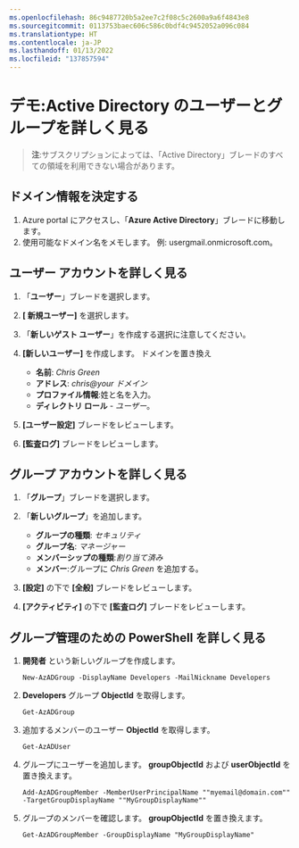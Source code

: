 ```yaml
---
ms.openlocfilehash: 86c9487720b5a2ee7c2f08c5c2600a9a6f4843e8
ms.sourcegitcommit: 0113753baec606c586c0bdf4c9452052a096c084
ms.translationtype: HT
ms.contentlocale: ja-JP
ms.lasthandoff: 01/13/2022
ms.locfileid: "137857594"
---
```

# <a name="demonstration-explore-actve-directory-users-and-groups"></a>デモ:Active Directory のユーザーとグループを詳しく見る

>**注**:サブスクリプションによっては、「Active Directory」ブレードのすべての領域を利用できない場合があります。

## <a name="determine-domain-information"></a>ドメイン情報を決定する

1. Azure portal にアクセスし、「**Azure Active Directory**」ブレードに移動します。
2. 使用可能なドメイン名をメモします。 例: usergmail.onmicrosoft.com。

## <a name="explore-user-accounts"></a>ユーザー アカウントを詳しく見る

1. 「**ユーザー**」ブレードを選択します。
2. **[ 新規ユーザー]** を選択します。 
3. 「**新しいゲスト ユーザー**」を作成する選択に注意してください。
4. **[新しいユーザー]** を作成します。 ドメインを置き換え 

    + **名前**: *Chris Green*
    + **アドレス**: *chris@your ドメイン*
    + **プロファイル情報**:姓と名を入力。 
    + **ディレクトリ ロール** - *ユーザー*。

5. **[ユーザー設定]** ブレードをレビューします。
6. **[監査ログ]** ブレードをレビューします。

## <a name="explore-group-accounts"></a>グループ アカウントを詳しく見る

1. 「**グループ**」ブレードを選択します。
2. 「**新しいグループ**」を追加します。 

    + **グループの種類**: *セキュリティ*
    + **グループ名**: *マネージャー*
    + **メンバーシップの種類**:*割り当て済み*
    + **メンバー**:グループに *Chris Green* を追加する。 

3. **[設定]** の下で **[全般]** ブレードをレビューします。
4. **[アクティビティ]** の下で **[監査ログ]** ブレードをレビューします。

## <a name="explore-powershell-for-group-management"></a>グループ管理のための PowerShell を詳しく見る

1. **開発者** という新しいグループを作成します。

    ```
    New-AzADGroup -DisplayName Developers -MailNickname Developers
    ```

2. **Developers** グループ **ObjectId** を取得します。

    ```
    Get-AzADGroup
    ```

3. 追加するメンバーのユーザー **ObjectId** を取得します。

    ```
    Get-AzADUser
    ```

4. グループにユーザーを追加します。 **groupObjectId** および **userObjectId** を置き換えます。

    ```
    Add-AzADGroupMember -MemberUserPrincipalName ""myemail@domain.com"" -TargetGroupDisplayName ""MyGroupDisplayName""
    ```

5. グループのメンバーを確認します。 **groupObjectId** を置き換えます。

    ```
    Get-AzADGroupMember -GroupDisplayName "MyGroupDisplayName"
    ```